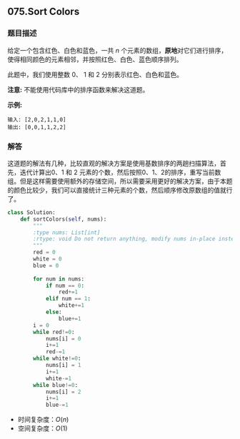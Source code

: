## 075.Sort Colors

### 题目描述

给定一个包含红色、白色和蓝色，一共 *n* 个元素的数组，**原地**对它们进行排序，使得相同颜色的元素相邻，并按照红色、白色、蓝色顺序排列。

此题中，我们使用整数 0、 1 和 2 分别表示红色、白色和蓝色。

**注意:**
不能使用代码库中的排序函数来解决这道题。

**示例:**

```
输入: [2,0,2,1,1,0]
输出: [0,0,1,1,2,2]
```



### 解答

​	这道题的解法有几种，比较直观的解决方案是使用基数排序的两趟扫描算法，首先，迭代计算出0、1 和 2 元素的个数，然后按照0、1、2的排序，重写当前数组。但是这样需要使用额外的存储空间，所以需要采用更好的解决方案，由于本题的颜色比较少，我们可以直接统计三种元素的个数，然后顺序修改原数组的值就行了。

```python
class Solution:
    def sortColors(self, nums):
        """
        :type nums: List[int]
        :rtype: void Do not return anything, modify nums in-place instead.
        """
        red = 0
        white = 0
        blue = 0
        
        for num in nums:
            if num == 0:
                red+=1
            elif num == 1:
                white+=1
            else:
                blue+=1
        i = 0
        while red!=0:
            nums[i] = 0
            i+=1
            red-=1
        while white!=0:
            nums[i] = 1
            i+=1
            white-=1
        while blue!=0:
            nums[i] = 2
            i+=1
            blue-=1
```

- 时间复杂度：$O(n)$
- 空间复杂度：$O(1)$ 
